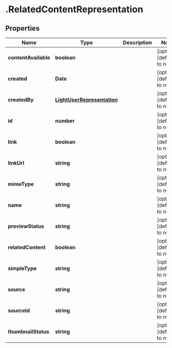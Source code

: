 # .RelatedContentRepresentation

## Properties
Name | Type | Description | Notes
------------ | ------------- | ------------- | -------------
**contentAvailable** | **boolean** |  | [optional] [default to null]
**created** | **Date** |  | [optional] [default to null]
**createdBy** | [**LightUserRepresentation**](LightUserRepresentation.md) |  | [optional] [default to null]
**id** | **number** |  | [optional] [default to null]
**link** | **boolean** |  | [optional] [default to null]
**linkUrl** | **string** |  | [optional] [default to null]
**mimeType** | **string** |  | [optional] [default to null]
**name** | **string** |  | [optional] [default to null]
**previewStatus** | **string** |  | [optional] [default to null]
**relatedContent** | **boolean** |  | [optional] [default to null]
**simpleType** | **string** |  | [optional] [default to null]
**source** | **string** |  | [optional] [default to null]
**sourceId** | **string** |  | [optional] [default to null]
**thumbnailStatus** | **string** |  | [optional] [default to null]


